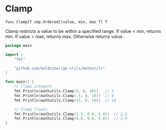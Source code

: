 # Clamp

`func Clamp[T cmp.Ordered](value, min, max T) T`

Clamp restricts a value to be within a specified range. If value < min, returns min. If value > max, returns max. Otherwise returns value.

```go
package main

import (
	"fmt"

	"github.com/Goldziher/go-utils/mathutils"
)

func main() {
	// Clamp integers
	fmt.Println(mathutils.Clamp(5, 0, 10))   // 5
	fmt.Println(mathutils.Clamp(-5, 0, 10))  // 0
	fmt.Println(mathutils.Clamp(15, 0, 10))  // 10

	// Clamp floats
	fmt.Println(mathutils.Clamp(2.5, 0.0, 5.0))  // 2.5
	fmt.Println(mathutils.Clamp(6.0, 0.0, 5.0))  // 5.0
}
```
